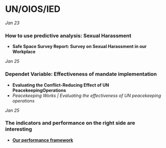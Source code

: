 # UN/OIOS/IED

*Jan 23* 
### How to use predictive analysis: Sexual Harassment
* **Safe Space Survey Report: Survey on Sexual Harassment in our Workplace**

*Jan 25*
### Dependet Variable: Effectiveness of mandate implementation
* **Evaluating the Conflict-Reducing Effect of UN PeacekeepingOperations**
* *Peacekeeping Works | Evaluating the effectiveness of UN peacekeeping operations*

*Jan 25*
### The indicators and performance on the right side are interesting
* **[Our performance framework](https://fieldsupport.un.org/en/performance-framework)**
